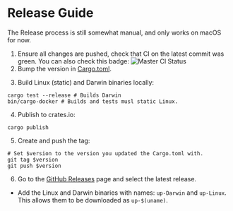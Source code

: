 # Release Guide

The Release process is still somewhat manual, and only works on macOS for now.

1. Ensure all changes are pushed, check that CI on the latest commit was green.
  You can also check this badge: ![Master CI Status](https://github.com/gibfahn/up-rs/workflows/Rust/badge.svg)
2. Bump the version in [Cargo.toml](/Cargo.toml).
  <!-- TODO(gib): use a semver-parsing tool to work out the semverness from commit messages. -->
3. Build Linux (static) and Darwin binaries locally:
  ```shell
  cargo test --release # Builds Darwin
  bin/cargo-docker # Builds and tests musl static Linux.
  ```
4. Publish to crates.io:
  ```shell
  cargo publish
  ```
5. Create and push the tag:
  ```shell
  # Set $version to the version you updated the Cargo.toml with.
  git tag $version
  git push $version
  ```
6. Go to the [GitHub Releases][] page and select the latest release.
  - Add the Linux and Darwin binaries with names: `up-Darwin` and `up-Linux`. This allows them to be
    downloaded as `up-$(uname)`.

[GitHub Releases]: https://github.com/gibfahn/up-rs/releases
